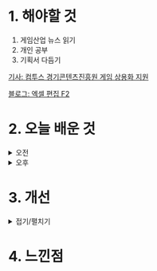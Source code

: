 
# 1. 해야할 것

1. 게임산업 뉴스 읽기 
2. 개인 공부  
3. 기획서 다듬기

[기사: 컴투스 경기콘텐츠진흥원 게임 상용화 지원](https://www.gamemeca.com/view.php?gid=1748227)

[블로그: 엑셀 편집 F2](https://m.blog.naver.com/micrmm/220375058471)


# 2. 오늘 배운 것

<details>
<summary>오전</summary>

## 오늘의 뉴스
![image](https://github.com/JM94Ent/TIL-WIL/assets/143363550/6bc74f55-c992-4b63-9262-559c2e093ab2)

- 다방면으로 게임이라는 콘텐츠에 투자하는게 보여서 좋다.\
  나도 게임을 출시한다고 하면 저렇게 지원을 받을 수 있을테니...


■ 1945 전투기, 방치해서 키워보겠습니다
컴투스가 신작 방치형 슈팅 게임 '전투기 키우기: 스트라이커즈 1945(이하 전투기 키우기)'의 국내 서비스를 시작했습니다. 컴투스 자회사 노바코어가 개발한 '전투기 키우기'는 슈팅과 방치형 RPG가 결합된 모바일 게임으로, 적의 탄막을 피해 전투기를 합성하고 여러 전투기를 수집하는 재미를 강조했습니다.

■ 환상수호전을 이어, '백영웅전' 23일 정식 출시 
2020년 킥스타터 후원 1위 이후 꾸준히 개발을 이어온 래빗앤베어 스튜디오의 '백영웅전'이 23일 공식 출시됐습니다. 백영웅전을 개발한 래빗앤베어 스튜디오는 환상수호전 시리즈를 이끈 개발자들이 다수 모여 개발됐습니다.

■ 23일은 모바일 사전 다운로드, '아스달 연대기' 출시 D-1 
넷마블이 MMORPG '아스달 연대기: 세 개의 세력'의 모바일 사전 다운로드를 23일 오전 11시부터 구글플레이, 애플앱스토어를 통해 시작한다고 밝혔습니다. '아스달 연대기: 세 개의 세력'은 드라마 '아스달 연대기'와 동일한 세계관을 기반으로 아스달, 아고, 무법세력이 아스 대륙을 차지하기 위해 대규모 권력 투쟁을 펼치는 mmorpg입니다.

■ 젠지 이스포츠, 터틀비치와 파트너십 연장
글로벌 이스포츠 기업 젠지 이스포츠(Gen.G Esports)가 글로벌 게이밍 기어 브랜드 터틀비치(Turtle Beach)와의 파트너십을 연장했다고 밝혔습니다. 이지훈 젠지 이스포츠 단장은 "터틀비치와 파트너십 연장을 통해 선수들에게 더욱 몰입감 높은 게이밍 환경을 선사할 수 있게 되어 기쁩니다.

■ 공개채용 '네오플', 신입부터 경력까지 기획부터 사업까지
네오플이 22일부터 5월 12일까지 2024년 신입/경력사원 공개채용을 진행합니다. 해당 분야에 관심이 있다면 경력, 학력, 나이, 성별에 제한 없이 누구나 지원 가능하며, 근무지는 제주와 서울 지역으로 나뉘어 모집이 진행됩니다.

■ '숲'된 아프리카, 주식 종목명도 SOOP으로 바꿔
지난 3월 29일 주주총회를 열고 사명을 '주식회사 숲(SOOP Co., Ltd.)'으로 변경한 아프리카TV가 주식 종목명까지 변경 상장하며 SOOP으로의 전환에 속도를 냈습니다. 실제로 SOOP 측은 아직 아프리카TV라는 이름을 공식 사 용하던 지난 실적발표 방송에서 네이밍 변경은 물론 플랫폼의 개인화, 확장프로그램 활용, 기능적인 부분 개선에 초점을 맞춰 변경해나갈 것을 알렸습니다.

■ 컴투스플랫폼, 경기도 게임사 26곳에 개발 지원 나서
컴투스홀딩스의 자회사 컴투스플랫폼은 경기콘텐츠진흥원이 주최하는 '2024년 게임 상용화 지원 사업'의 운영사로 선정됐다고 23일 밝혔습니다. 컴투스플랫폼 측은 선발된 게임사들에게 컴투스 그룹의 노하우가 집약된 게임 백엔드 서비스 플랫폼(GBaaS) '하이브(Hive)'를 제공해 성공적인 글로벌 시장 공략에 나설 계획을 전했습니다.

■ 왓 더 퍼...ㄴ! '씰WTF' 5월 3일 얼리로 스팀 출격 
캐주얼 파티 게임 '씰WTF'가 오는 5월 3일 스팀에 공식적으로 공개됩니다. 플레이위드는 개발 중인 신작 '씰WTF(Seal: What The Fun)을 오는 5월 3일 스팀에 얼리액세스로 출시합니다.

■ 만화로 먼저, '스텔라 블레이드' 모션 코믹스 공개 
스텔라 블레이드의 초반부 스토리를 미리 만나볼 수 있는 새로운 콘텐츠가 공개됐습니다. 소니 인터랙티브 엔터테인먼트(SIE)는 22일, 시프트업이 개발한 신작 액션 게임 '스텔라 블레이드'의 모션 코믹스를 공개했습니다.  

■ 5월 출시 EA F1 신작, "핸들링, 물리효과 대폭 개선했다"
EA스포츠는 지난 18일, 자사의 레이싱 프랜차이즈 'EA F1'의 신작 트레일러를 공개하고, 정식 출시 일정을 5월 31일로 확정했습니다. EA F1은 레이싱 게임 개발사 코드마스터즈가 제작하는 레이싱 프랜차이즈로, 세계 최고의 드라이버들이 모이는 레이싱 대회 '포뮬러1(F1)'을 기반으로 한 사실적인 레이싱 감각을 특징으로 합니다. 

■ 작혼: 리치 마작, 보드게임으로 구글매출 TOP 10 진입 
'작혼: 리치 마작'이 모바일 게임 시장에서 보드게임으론 이례적으로, 특히 우리나라에서 비교적 생소한 마작으로 구글매출 TOP 10에 진입했습니다.

■ "희망, 절망, 루프" 에픽세븐 개발사 신작 '카제나' 
'에픽세븐'을 선보인 슈퍼크리에이티브의 신작 RPG '카오스 제로 나이트메어(이하 카제나)'가 공식 커뮤니티 오픈과 함께 세계관 영상을 공개하며 게임 알리기에 나섰습니다. 에픽세븐을 선보인 슈퍼크리에이티브의 신작이자 스마일게이트가 글로벌 서브컬처 팬 공략을 내세운 만큼 총괄 디렉터 김형석 대표를 중심으로 개발을 이어가고 있습니다.

■ 확률형 아이템 ‘오류’, 사기죄로 보긴 어렵다
법무법인 화우가 주최하고 한국게임법과정책학회가 후원하는 화우 제2회 게임 대담회 '확률형 아이템의 형사법적 이슈'가 22일, 서울에 위치한 화우 연수원에서 진행됐습니다. 이날 대담회에는 화우 소속 변호사들을  비롯해 게임법 전문가들이 모였으며, 지난 3월 22일부로 시행된 '확률형 아이템 표시의무' 시행 이후 불거진 확률 논란과 관련해 전자상거래법 및 형사법상 사기죄에 해당하는지 여부에 대해 논의하는 자리를 가졌습니다.   

■ 문체부, 게임산업 '진흥' 중장기 계획 5월 발표
문화체육관광부(이하 문체부)는 전병극 제1차관이 22일 한국게임산업협회와 7개 게임사와 함께 국내 게임산업 제2의 도약을 위한 방안을 논의했다고 밝혔습니다. 전병극 차관은 "게임산업의 발전을 위해서는 해외에 비해 제 작 비중이 저조한 콘솔게임에 대한 지원을 확대하고, 창의적인 아이디어들을 갖춘 다양한 인디게임을 집중적으로 육성할 필요가 있다"라며 "문체부는 업계의 진취적인 도전을 정책적으로 적극 지원할 것, 국내 게임산업의 제2의 도약을 위해 업계 현장에 계신 분들의 많은 노력을 부탁드린다"라고 말했습니다.

■ 환경부 홍보대사 위촉 쿵야, '야채 최초'
넷마블 콘텐츠 마케팅 자회사 엠엔비(MNB)의 '쿵야 레스토랑즈'가 환경부 홍보대사에 위촉됐습니다. 탄소중립 실천 홍보대사로 위촉된 '쿵야 레스토랑즈'는 지구의 날 54주년 기념 2024 기후변화주간 행사를 시작으로 콜라보 캠페인을 전개합니다.

■ 지상 최대 광고판에 '페이커', T1-젠지 e스포츠 월드컵 참가
리그 오브 레전드, 오버워치2 등이 새롭게 추가되고 월드컵이라는 이름으로 명칭까지 바꾼 글로벌 e스포츠 대회의 참가 팀 다수가 공개됐습니다. 해당 프로모션은 2024년 여름 리야드에서 처음 열리는 e스포츠 월드컵의 주요 종목과 상금, 대회 개요 등 핵심만을 짧게 담아 소개했습니다.

■ MSI, 레이더&벡터 시리즈 기획전 진행
엠에스아이코리아(대표 공번서)가 11번가에서 최신 14세대 인텔 코어 HX 프로세서 및 RTX 40 고성능 그래픽을 탑재한 프리미엄 게이밍 노트북 레이더&벡터 시리즈 기획전을 진행한다고 밝혔습니다. 이번 기획전 대상 노트북
은 최신 14세대 인텔 코어 HX 시리즈 프로세서를 탑재해 최대 24개의 CPU 코어로 AAA 게임, 멀티태스킹 등 어떤 환경에서도 고성능을 발휘합니다.

■ 공정거래위원회, 엔씨소프트 상대로 '슈퍼계정' 조사
공정거래위원회가 엔씨소프트를 상대로 '슈퍼계정' 조사에 돌입했습니다. 엔씨가 슈퍼계정을 만들어 유저들에게 경쟁심을 유발해 소비를 유도했는지가 쟁점입니다.

■ 나와 계약해줘! '마도카☆마기카' 신작 모바일 게임 발표 
애니메이션 '마법소녀 마도카☆마기카'의 IP를 활용한 신작 모바일 게임이 공개됐습니다. 일본의 게임 개발사 포케라보가 금일(22일) 신작 모바일 게임 '마법소녀 마도카☆마기카 마기아 액세드라(魔法少女まどか☆マギカ Magia Exedra, 이하 마기아 엑세드라)'를 발표했습니다.

■ 젠지-T1 출전, 2024 첫 국제전 'MSI' 세부 정보
라이엇 게임즈가 그 상세 정보를 공개했습니다. 2024 MSI는 오는 5월 1일 개막부터 19일 열리는 결승전까지 중국 청두에 위치한 청두 파이낸셜 시티 공연 예술 센터(Chengdu Financial City Performing Arts Center)에서 모 든 경기가 진행됩니다.

</details>


<details>
<summary>오후</summary>


</details>




# 3. 개선


<details>
<summary>접기/펼치기</summary>


</details>



# 4. 느낀점


